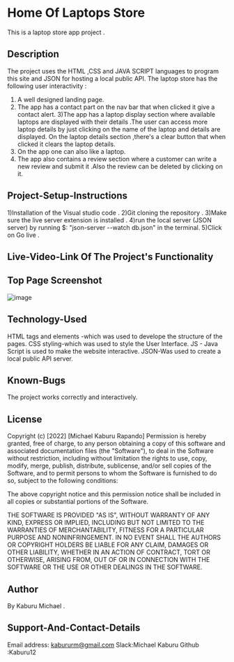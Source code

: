 # Home Of Laptops Store
This is a laptop store app project .

## Description
The project uses the HTML ,CSS and JAVA SCRIPT languages to program this site and JSON for hosting a local public API. The laptop store has the following user interactivity :
1) A well designed landing page.
2) The app has a contact part on the nav bar that when clicked it give a contact alert.
3)The app has a laptop display section where available laptops are displayed with their details .The user can access more laptop details by just clicking on the name of the laptop and details are displayed. On the laptop details section ,there's a clear button that when clicked it clears the laptop details.
4) On the app one can also like a laptop.
5) The app also contains a review section where a customer can write a new review and submit it .Also the review can be deleted by clicking on it.

## Project-Setup-Instructions
1)Installation of the Visual studio code .
2)Git cloning the repository .
3)Make sure the live server extension is installed .
4)run the local server (JSON server) by running $: "json-server --watch db.json"  in the terminal.
5)Click on Go live .

## Live-Video-Link Of The Project's Functionality

## Top Page Screenshot
![image]()

## Technology-Used
HTML tags and elements -which was used to develope the structure of the pages. 
CSS styling-which was used to style the User Interface.
JS - Java Script is used to make the website interactive.
JSON-Was used to create a local public API server.

## Known-Bugs
The project works correctly and interactively.

## License
Copyright (c) [2022] [Michael Kaburu Rapando] Permission is hereby granted, free of charge, to any person obtaining a copy of this software and associated documentation files (the "Software"), to deal in the Software without restriction, including without limitation the rights to use, copy, modify, merge, publish, distribute, sublicense, and/or sell copies of the Software, and to permit persons to whom the Software is furnished to do so, subject to the following conditions:

The above copyright notice and this permission notice shall be included in all copies or substantial portions of the Software.

THE SOFTWARE IS PROVIDED "AS IS", WITHOUT WARRANTY OF ANY KIND, EXPRESS OR IMPLIED, INCLUDING BUT NOT LIMITED TO THE WARRANTIES OF MERCHANTABILITY, FITNESS FOR A PARTICULAR PURPOSE AND NONINFRINGEMENT. IN NO EVENT SHALL THE AUTHORS OR COPYRIGHT HOLDERS BE LIABLE FOR ANY CLAIM, DAMAGES OR OTHER LIABILITY, WHETHER IN AN ACTION OF CONTRACT, TORT OR OTHERWISE, ARISING FROM, OUT OF OR IN CONNECTION WITH THE SOFTWARE OR THE USE OR OTHER DEALINGS IN THE SOFTWARE.

## Author
By Kaburu Michael .

## Support-And-Contact-Details
Email address: kabururm@gmail.com Slack:Michael Kaburu
Github :Kaburu12